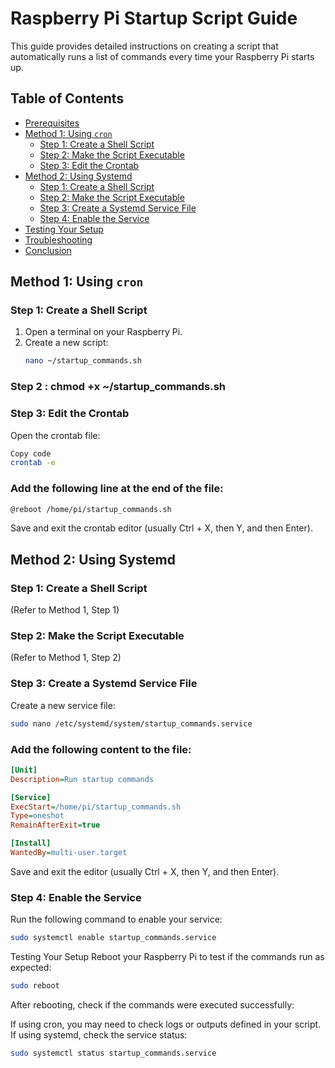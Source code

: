# Raspberry Pi Startup Script Guide

This guide provides detailed instructions on creating a script that automatically runs a list of commands every time your Raspberry Pi starts up.

## Table of Contents

- [Prerequisites](#prerequisites)
- [Method 1: Using `cron`](#method-1-using-cron)
  - [Step 1: Create a Shell Script](#step-1-create-a-shell-script)
  - [Step 2: Make the Script Executable](#step-2-make-the-script-executable)
  - [Step 3: Edit the Crontab](#step-3-edit-the-crontab)
- [Method 2: Using Systemd](#method-2-using-systemd)
  - [Step 1: Create a Shell Script](#step-1-create-a-shell-script-1)
  - [Step 2: Make the Script Executable](#step-2-make-the-script-executable-1)
  - [Step 3: Create a Systemd Service File](#step-3-create-a-systemd-service-file)
  - [Step 4: Enable the Service](#step-4-enable-the-service)
- [Testing Your Setup](#testing-your-setup)
- [Troubleshooting](#troubleshooting)
- [Conclusion](#conclusion)


## Method 1: Using `cron`

### Step 1: Create a Shell Script

1. Open a terminal on your Raspberry Pi.
2. Create a new script:
   ```bash
   nano ~/startup_commands.sh
   ```
### Step 2 : chmod +x ~/startup_commands.sh
### Step 3: Edit the Crontab
Open the crontab file:

  ```bash
  Copy code
  crontab -e
```
### Add the following line at the end of the file:

```bash
@reboot /home/pi/startup_commands.sh
```
Save and exit the crontab editor (usually Ctrl + X, then Y, and then Enter).

## Method 2: Using Systemd
### Step 1: Create a Shell Script
(Refer to Method 1, Step 1)

### Step 2: Make the Script Executable
(Refer to Method 1, Step 2)

### Step 3: Create a Systemd Service File
Create a new service file:
```bash
sudo nano /etc/systemd/system/startup_commands.service
```
### Add the following content to the file:
```ini
[Unit]
Description=Run startup commands

[Service]
ExecStart=/home/pi/startup_commands.sh
Type=oneshot
RemainAfterExit=true

[Install]
WantedBy=multi-user.target
```
Save and exit the editor (usually Ctrl + X, then Y, and then Enter).

### Step 4: Enable the Service
Run the following command to enable your service:

```bash
sudo systemctl enable startup_commands.service
```
Testing Your Setup
Reboot your Raspberry Pi to test if the commands run as expected:

```bash
sudo reboot
```
After rebooting, check if the commands were executed successfully:

If using cron, you may need to check logs or outputs defined in your script.
If using systemd, check the service status:

```bash
sudo systemctl status startup_commands.service
```

